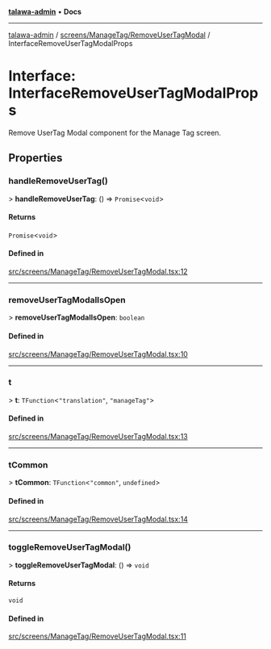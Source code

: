 [**talawa-admin**](../../../../README.md) • **Docs**

***

[talawa-admin](../../../../modules.md) / [screens/ManageTag/RemoveUserTagModal](../README.md) / InterfaceRemoveUserTagModalProps

# Interface: InterfaceRemoveUserTagModalProps

Remove UserTag Modal component for the Manage Tag screen.

## Properties

### handleRemoveUserTag()

\> **handleRemoveUserTag**: () =\> `Promise`\<`void`\>

#### Returns

`Promise`\<`void`\>

#### Defined in

[src/screens/ManageTag/RemoveUserTagModal.tsx:12](https://github.com/PalisadoesFoundation/talawa-admin/blob/9dd5d7fd647f8a7c9e1c1e14bf645b71b32c51c2/src/screens/ManageTag/RemoveUserTagModal.tsx#L12)

***

### removeUserTagModalIsOpen

\> **removeUserTagModalIsOpen**: `boolean`

#### Defined in

[src/screens/ManageTag/RemoveUserTagModal.tsx:10](https://github.com/PalisadoesFoundation/talawa-admin/blob/9dd5d7fd647f8a7c9e1c1e14bf645b71b32c51c2/src/screens/ManageTag/RemoveUserTagModal.tsx#L10)

***

### t

\> **t**: `TFunction`\<`"translation"`, `"manageTag"`\>

#### Defined in

[src/screens/ManageTag/RemoveUserTagModal.tsx:13](https://github.com/PalisadoesFoundation/talawa-admin/blob/9dd5d7fd647f8a7c9e1c1e14bf645b71b32c51c2/src/screens/ManageTag/RemoveUserTagModal.tsx#L13)

***

### tCommon

\> **tCommon**: `TFunction`\<`"common"`, `undefined`\>

#### Defined in

[src/screens/ManageTag/RemoveUserTagModal.tsx:14](https://github.com/PalisadoesFoundation/talawa-admin/blob/9dd5d7fd647f8a7c9e1c1e14bf645b71b32c51c2/src/screens/ManageTag/RemoveUserTagModal.tsx#L14)

***

### toggleRemoveUserTagModal()

\> **toggleRemoveUserTagModal**: () =\> `void`

#### Returns

`void`

#### Defined in

[src/screens/ManageTag/RemoveUserTagModal.tsx:11](https://github.com/PalisadoesFoundation/talawa-admin/blob/9dd5d7fd647f8a7c9e1c1e14bf645b71b32c51c2/src/screens/ManageTag/RemoveUserTagModal.tsx#L11)
